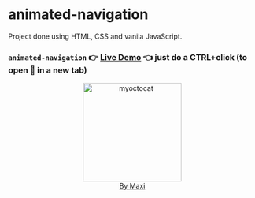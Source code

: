 # animated-navigation

Project done using HTML, CSS and vanila JavaScript.

### `animated-navigation` :point_right: [Live Demo](https://maxi69k.github.io/5.-animated-navigation) :point_left: just do a CTRL+click (to open :link: in a new tab)

<div align="center">
<img src="https://myoctocat.com/assets/images/base-octocat.svg" alt="myoctocat" width="200">
</div>

<div align="center">
<a href="https://webdizajnmaxi.eu.org">By Maxi</a>
</div>
